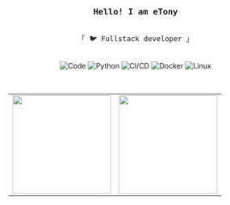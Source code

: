 <h3 align="center"><samp>Hello! I am <b>eTony</b></samp></h3>
<p align="center"><br>
  <samp>
    「 🐦 Fullstack developer  」<br>
  </samp>
</p>
<p align="center">
    <br>
     <img alt="Code" src="https://img.shields.io/badge/-Code-000000?style=flat&logo=&logoColor=white">
     <img alt="Python" src="https://img.shields.io/badge/-Python-3776AB?style=flat&logo=Python&logoColor=white">
    <img alt="CI/CD" src="https://img.shields.io/badge/-CI/CD-31A8FF?style=flat&logo=&logoColor=white">
    <img alt="Docker" src="https://img.shields.io/badge/-Docker-2496ED?style=flat&logo=Docker&logoColor=white">
    <img alt="Linux" src="https://img.shields.io/badge/-Linux-FCC624?style=flat&logo=Linux&logoColor=black">
 </p>
<br>
<p align="center">
  <table >
      <tbody>
          <tr>
            <td align="center"><img height="195" src="https://github-readme-stats.vercel.app/api?username=etony&show_icons=true&&theme=react"></td>
            <td align="center"><img height="195" src="https://github-readme-stats.vercel.app/api/top-langs/?username=etony&layout=compact"></td>
          </tr>
      </tbody>
  </table> 
</p>
<!--
<div align="center"> <img src="https://metrics.lecoq.io/etony?template=classic&config.timezone=Asia%2FShanghai"> </div>
<div align="center"> <img src="https://github-profile-trophy.vercel.app/?username=etony" /> </div>
<div align="center"> <img src="https://visitor-badge.glitch.me/badge?page_id=etony" /> </div>
<div align="center"> <img src="https://activity-graph.herokuapp.com/graph?username=etony&theme=xcode" /> </div>
-->
